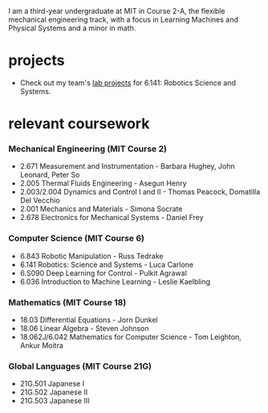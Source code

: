 <link rel="shortcut icon" type="image/x-icon" href="favicon.ico">
I am a third-year undergraduate at MIT in Course 2-A, the flexible mechanical engineering track, with a focus in Learning Machines and Physical Systems and a minor in math.

# projects
- Check out my team's [lab projects](https://rss2022-14.github.io/website/labs/) for 6.141: Robotics Science and Systems.

# relevant coursework
### Mechanical Engineering (MIT Course 2)
- 2.671 Measurement and Instrumentation - Barbara Hughey, John Leonard, Peter So
- 2.005 Thermal Fluids Engineering - Asegun Henry
- 2.003/2.004 Dynamics and Control I and II - Thomas Peacock, Domatilla Del Vecchio
- 2.001 Mechanics and Materials - Simona Socrate
- 2.678 Electronics for Mechanical Systems - Daniel Frey

### Computer Science (MIT Course 6)
- 6.843 Robotic Manipulation - Russ Tedrake
- 6.141 Robotics: Science and Systems - Luca Carlone
- 6.S090 Deep Learning for Control - Pulkit Agrawal
- 6.036 Introduction to Machine Learning - Leslie Kaelbling

### Mathematics (MIT Course 18)
- 18.03 Differential Equations - Jorn Dunkel
- 18.06 Linear Algebra - Steven Johnson
- 18.062J/6.042 Mathematics for Computer Science - Tom Leighton, Ankur Moitra

### Global Languages (MIT Course 21G)
- 21G.501 Japanese I
- 21G.502 Japanese II
- 21G.503 Japanese III